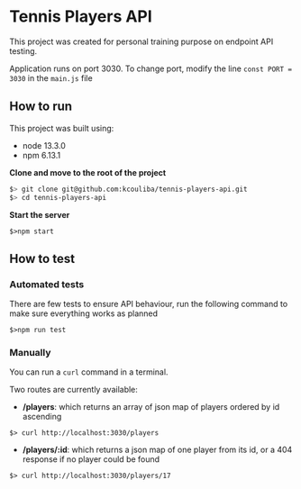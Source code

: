 # Tennis Players API

This project was created for personal training purpose on endpoint API testing.

Application runs on port 3030. To change port, modify the line `const PORT = 3030` in the `main.js` file

## How to run

This project was built using:

- node 13.3.0
- npm 6.13.1

**Clone and move to the root of the project**

```sh
$> git clone git@github.com:kcouliba/tennis-players-api.git
$> cd tennis-players-api
```

**Start the server**

`$>npm start`

## How to test

### Automated tests

There are few tests to ensure API behaviour, run the following command to make sure everything works as planned

`$>npm run test`

### Manually

You can run a `curl` command in a terminal.

Two routes are currently available:

- **/players**: which returns an array of json map of players ordered by id ascending

`$> curl http://localhost:3030/players`

- **/players/:id**: which returns a json map of one player from its id, or a 404 response if no player could be found

`$> curl http://localhost:3030/players/17`

